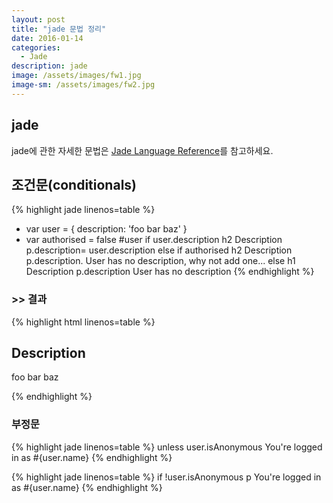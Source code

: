 ```yaml
---
layout: post
title: "jade 문법 정리"
date: 2016-01-14
categories:
  - Jade
description: jade
image: /assets/images/fw1.jpg
image-sm: /assets/images/fw2.jpg
---
```


## jade
jade에 관한 자세한 문법은 [Jade Language Reference](http://jadelang.net/reference/)를 참고하세요.

## 조건문(conditionals)

{% highlight jade linenos=table %}
- var user = { description: 'foo bar baz' }
- var authorised = false
#user
	if user.description
		h2 Description
		p.description= user.description
	else if authorised
		h2 Description
		p.description.
			User has no description,
			why not add one...
	else
		h1 Description
		p.description User has no description
{% endhighlight %}

### >> 결과

{% highlight html linenos=table %}
<div id="user">
	<h2>Description</h2>
	<p class="description">foo bar baz</p>
</div>
{% endhighlight %}

### 부정문

{% highlight jade linenos=table %}
unless user.isAnonymous
	You're logged in as #{user.name}
{% endhighlight %}


{% highlight jade linenos=table %}
if !user.isAnonymous
	p You're logged in as #{user.name}
{% endhighlight %}


